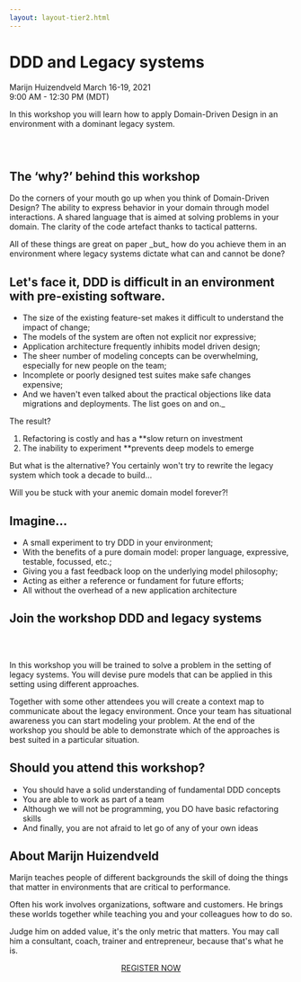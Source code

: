 ```yaml
---
layout: layout-tier2.html
---
```

<div class="container section workshop-single-page">
    <div class="row">
      <div class="col-xs-12 col-sm-2">
            <div class="speaker-container">
                <div class="speaker-img marijn-huizendveld keep-color"></div>
                </div>
            </div>
            <div class="col-xs-12 col-sm-8 content">
                <h1>DDD and Legacy systems</h1>
                <p><span class="speaker-name">Marijn Huizendveld</span>
                <span class="duration">March 16-19, 2021<br>9:00 AM - 12:30 PM (MDT)</span></p>
                <p>In this workshop you will learn how to apply Domain-Driven Design in an environment with a dominant legacy system.<p>
                <img src="../img/workshop/Workshop-Marijn-Huizendveld-1.jpg" class="speaker--workshop-content-img" alt="" style="margin-bottom: 30px;"/>
                <h2>The ‘why?’ behind this workshop</h2>
                <p>Do the corners of your mouth go up when you think of Domain-Driven Design? The ability to express behavior in your domain through model interactions. A shared language that is aimed at solving problems in your domain. The clarity of the code artefact thanks to tactical patterns.</p>
                <p>All of these things are great on paper _but_ how do you achieve them in an environment where legacy systems dictate what can and cannot be done?</p>
                <h2>Let's face it, DDD is difficult in an environment with pre-existing software.</h2>
                <ul>
                    <li>The size of the existing feature-set makes it difficult to understand the impact of change;</li>
                    <li>The models of the system are often not explicit nor expressive;</li>
                    <li>Application architecture frequently inhibits model driven design;</li>
                    <li>The sheer number of modeling concepts can be overwhelming, especially for new people on the team;</li>
                    <li>Incomplete or poorly designed test suites make safe changes expensive;</li>
                    <li>And we haven't even talked about the practical objections like data migrations and deployments. The list goes on and on._</li>
                </ul>
                <p>The result?</p>
                <ol>
                    <li>Refactoring is costly and has a **slow return on investment</li>
                    <li>The inability to experiment **prevents deep models to emerge</li>
                </ol>
                <p>But what is the alternative? You certainly won't try to rewrite the legacy system which took a decade to build…</p>
                <p>Will you be stuck with your anemic domain model forever?!</p>
                <h2>Imagine…</h2>
                <ul>
                    <li>A small experiment to try DDD in your environment;</li>
                    <li>With the benefits of a pure domain model: proper language, expressive, testable, focussed, etc.;</li>
                    <li>Giving you a fast feedback loop on the underlying model philosophy;</li>
                    <li>Acting as either a reference or fundament for future efforts;</li>
                    <li>All without the overhead of a new application architecture</li>
                </ul>
                <h2>Join the workshop DDD and legacy systems</h2>
                <img src="../img/workshop/Workshop-Marijn-Huizendveld-2.jpg" class="speaker--workshop-content-img" alt="" style="margin-bottom: 30px;"/>
                <p>In this workshop you will be trained to solve a problem in the setting of legacy systems. You will devise pure models that can be applied in this setting using different approaches.</p>
                <p>Together with some other attendees you will create a context map to communicate about the legacy environment. Once your team has situational awareness you can start modeling your problem. At the end of the workshop you should be able to demonstrate which of the approaches is best suited in a particular situation.</p>
                <h2>Should you attend this workshop?</h2>
                <ul>
                    <li>You should have a solid understanding of fundamental DDD concepts</li>
                    <li>You are able to work as part of a team</li>
                    <li>Although we will not be programming, you DO have basic refactoring skills</li>
                    <li>And finally, you are not afraid to let go of any of your own ideas</li>
                </ul>
                <h2 class="text-center">About Marijn Huizendveld</h2>
                <div class="speaker-img-in-content marijn-huizendveld keep-color"></div>
                <p>Marijn teaches people of different backgrounds the skill of doing the things that matter in environments that are critical to performance.</p>
                <p>Often his work involves organizations, software and customers. He brings these worlds together while teaching you and your colleagues how to do so.</p>
                <p>Judge him on added value, it&#39;s the only metric that matters. You may call him a consultant, coach, trainer and entrepreneur, because that&#39;s what he is.</p>
                <div class="col-xs-12" align="center">
                    <a class="btn" href="https://ti.to/EDDD/explore-ddd-2021-spring-workshops">REGISTER NOW</a>
                </div>
            </div>
        </div>
    </div>
</div>